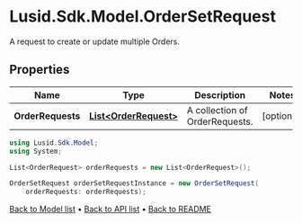 # Lusid.Sdk.Model.OrderSetRequest
A request to create or update multiple Orders.

## Properties

Name | Type | Description | Notes
------------ | ------------- | ------------- | -------------
**OrderRequests** | [**List&lt;OrderRequest&gt;**](OrderRequest.md) | A collection of OrderRequests. | [optional] 

```csharp
using Lusid.Sdk.Model;
using System;

List<OrderRequest> orderRequests = new List<OrderRequest>();

OrderSetRequest orderSetRequestInstance = new OrderSetRequest(
    orderRequests: orderRequests);
```

[Back to Model list](../README.md#documentation-for-models) &#8226; [Back to API list](../README.md#documentation-for-api-endpoints) &#8226; [Back to README](../README.md)
